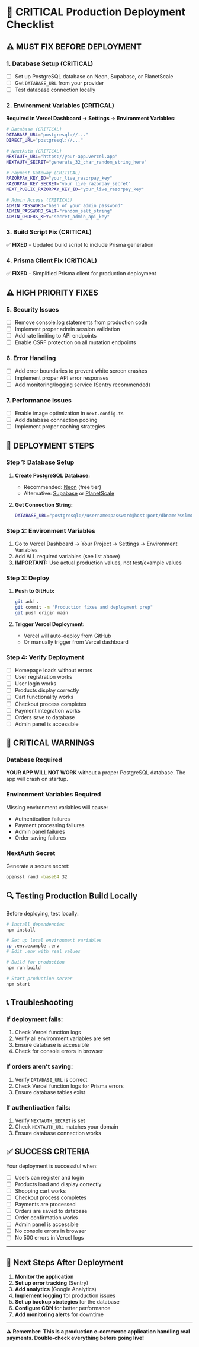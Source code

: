 # 🚨 CRITICAL Production Deployment Checklist

## ⚠️ MUST FIX BEFORE DEPLOYMENT

### 1. **Database Setup (CRITICAL)**
- [ ] Set up PostgreSQL database on Neon, Supabase, or PlanetScale
- [ ] Get `DATABASE_URL` from your provider
- [ ] Test database connection locally

### 2. **Environment Variables (CRITICAL)**
**Required in Vercel Dashboard → Settings → Environment Variables:**

```bash
# Database (CRITICAL)
DATABASE_URL="postgresql://..."
DIRECT_URL="postgresql://..."

# NextAuth (CRITICAL)
NEXTAUTH_URL="https://your-app.vercel.app"
NEXTAUTH_SECRET="generate_32_char_random_string_here"

# Payment Gateway (CRITICAL)
RAZORPAY_KEY_ID="your_live_razorpay_key"
RAZORPAY_KEY_SECRET="your_live_razorpay_secret"
NEXT_PUBLIC_RAZORPAY_KEY_ID="your_live_razorpay_key"

# Admin Access (CRITICAL)
ADMIN_PASSWORD="hash_of_your_admin_password"
ADMIN_PASSWORD_SALT="random_salt_string"
ADMIN_ORDERS_KEY="secret_admin_api_key"
```

### 3. **Build Script Fix (CRITICAL)**
✅ **FIXED** - Updated build script to include Prisma generation

### 4. **Prisma Client Fix (CRITICAL)**
✅ **FIXED** - Simplified Prisma client for production deployment

## ⚠️ HIGH PRIORITY FIXES

### 5. **Security Issues**
- [ ] Remove console.log statements from production code
- [ ] Implement proper admin session validation
- [ ] Add rate limiting to API endpoints
- [ ] Enable CSRF protection on all mutation endpoints

### 6. **Error Handling**
- [ ] Add error boundaries to prevent white screen crashes
- [ ] Implement proper API error responses
- [ ] Add monitoring/logging service (Sentry recommended)

### 7. **Performance Issues**
- [ ] Enable image optimization in `next.config.ts`
- [ ] Add database connection pooling
- [ ] Implement proper caching strategies

## 🔧 DEPLOYMENT STEPS

### Step 1: Database Setup
1. **Create PostgreSQL Database:**
   - Recommended: [Neon](https://neon.tech) (free tier)
   - Alternative: [Supabase](https://supabase.com) or [PlanetScale](https://planetscale.com)

2. **Get Connection String:**
   ```bash
   DATABASE_URL="postgresql://username:password@host:port/dbname?sslmode=require"
   ```

### Step 2: Environment Variables
1. Go to Vercel Dashboard → Your Project → Settings → Environment Variables
2. Add ALL required variables (see list above)
3. **IMPORTANT:** Use actual production values, not test/example values

### Step 3: Deploy
1. **Push to GitHub:**
   ```bash
   git add .
   git commit -m "Production fixes and deployment prep"
   git push origin main
   ```

2. **Trigger Vercel Deployment:**
   - Vercel will auto-deploy from GitHub
   - Or manually trigger from Vercel dashboard

### Step 4: Verify Deployment
- [ ] Homepage loads without errors
- [ ] User registration works
- [ ] User login works
- [ ] Products display correctly
- [ ] Cart functionality works
- [ ] Checkout process completes
- [ ] Payment integration works
- [ ] Orders save to database
- [ ] Admin panel is accessible

## 🚨 CRITICAL WARNINGS

### Database Required
**YOUR APP WILL NOT WORK** without a proper PostgreSQL database. The app will crash on startup.

### Environment Variables Required
Missing environment variables will cause:
- Authentication failures
- Payment processing failures
- Admin panel failures
- Order saving failures

### NextAuth Secret
Generate a secure secret:
```bash
openssl rand -base64 32
```

## 🔍 Testing Production Build Locally

Before deploying, test locally:
```bash
# Install dependencies
npm install

# Set up local environment variables
cp .env.example .env
# Edit .env with real values

# Build for production
npm run build

# Start production server
npm start
```

## 📞 Troubleshooting

### If deployment fails:
1. Check Vercel function logs
2. Verify all environment variables are set
3. Ensure database is accessible
4. Check for console errors in browser

### If orders aren't saving:
1. Verify `DATABASE_URL` is correct
2. Check Vercel function logs for Prisma errors
3. Ensure database tables exist

### If authentication fails:
1. Verify `NEXTAUTH_SECRET` is set
2. Check `NEXTAUTH_URL` matches your domain
3. Ensure database connection works

## ✅ SUCCESS CRITERIA

Your deployment is successful when:
- [ ] Users can register and login
- [ ] Products load and display correctly
- [ ] Shopping cart works
- [ ] Checkout process completes
- [ ] Payments are processed
- [ ] Orders are saved to database
- [ ] Order confirmation works
- [ ] Admin panel is accessible
- [ ] No console errors in browser
- [ ] No 500 errors in Vercel logs

---

## 🎯 Next Steps After Deployment

1. **Monitor the application**
2. **Set up error tracking** (Sentry)
3. **Add analytics** (Google Analytics)
4. **Implement logging** for production issues
5. **Set up backup strategies** for the database
6. **Configure CDN** for better performance
7. **Add monitoring alerts** for downtime

---

**⚠️ Remember: This is a production e-commerce application handling real payments. Double-check everything before going live!**

